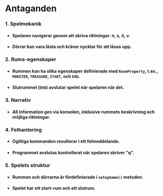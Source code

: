 # Antaganden
### 1. Spelmekanik
   * #### Spelaren navigerar genom att skriva riktningar: n, s, ö, v.
   * #### Dörrar kan vara låsta och kräver nycklar för att låsas upp.
### 2. Rums-egenskaper
   * #### Rummen kan ha olika egenskaper definierade med `RoomProperty`, t.ex., `MONSTER`, `TREASURE`, `START`, och `END`.
   * #### Slutrummet (`END`) avslutar spelet när spelaren når det.
### 3. Narrativ
   * #### All information ges via konsolen, inklusive rummets beskrivning och möjliga riktningar.
### 4. Felhantering
   * #### Ogiltiga kommandon resulterar i ett felmeddelande.
   * #### Programmet avslutas kontrollerat när spelaren skriver "q".
### 5. Spelets struktur
   * #### Rummen och dörrarna är fördefinierade i `setupGame()` metoden.
   * #### Spelet har ett start-rum och ett slutrum.